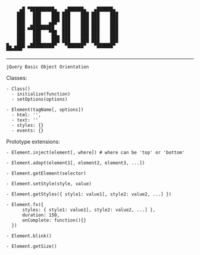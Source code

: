 
         ▄█ ▀█████████▄   ▄██████▄   ▄██████▄
        ███   ███    ███ ███    ███ ███    ███
        ███   ███    ███ ███    ███ ███    ███
        ███  ▄███▄▄▄██▀  ███    ███ ███    ███
        ███ ▀▀███▀▀▀██▄  ███    ███ ███    ███
        ███   ███    ██▄ ███    ███ ███    ███
        ███   ███    ███ ███    ███ ███    ███
    █▄ ▄███ ▄█████████▀   ▀██████▀   ▀██████▀
    ▀▀▀▀▀▀
  -----------------------------------------------
    jQuery Basic Object Orientation



Classes:

    - Class()
      - initialize(function)
      - setOptions(options)
      
    - Element(tagName[, options])
      - html: '',
      - text: ''
      - styles: {}
      - events: {}
    
    
    
Prototype extensions:

    - Element.inject(element[, where]) # where can be 'top' or 'bottom'

    - Element.adopt(element1[, element2, element3, ...])

    - Element.getElement(selector)

    - Element.setStyle(style, value)

    - Element.getStyles({ style1: value1[, style2: value2, ...] })

    - Element.fx({
          styles: { style1: value1[, style2: value2, ...] },
          duration: 150,
          onComplete: function(){}
      })

    - Element.blink()

    - Element.getSize()

